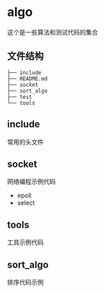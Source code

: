 # algo
这个是一些算法和测试代码的集合
## 文件结构
```shell
├── include
├── README.md
├── socket
├── sort_algo
├── test
└── tools
```
## include
常用的头文件

## socket
网络编程示例代码
- epoll
- select

## tools
工具示例代码



## sort_algo
排序代码示例